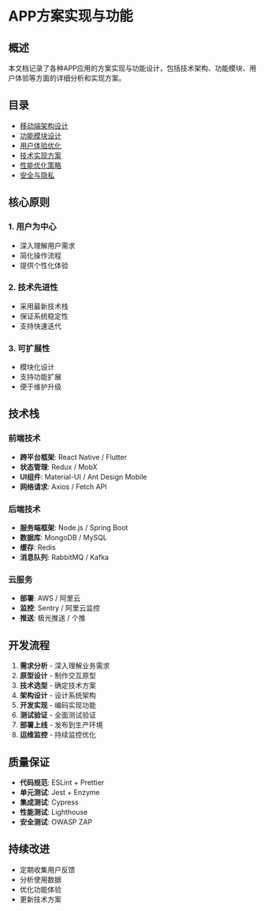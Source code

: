 # APP方案实现与功能

## 概述

本文档记录了各种APP应用的方案实现与功能设计，包括技术架构、功能模块、用户体验等方面的详细分析和实现方案。

## 目录

- [移动端架构设计](./architecture.md)
- [功能模块设计](./modules.md)
- [用户体验优化](./ux-optimization.md)
- [技术实现方案](./technical-implementation.md)
- [性能优化策略](./performance-optimization.md)
- [安全与隐私](./security-privacy.md)

## 核心原则

### 1. 用户为中心
- 深入理解用户需求
- 简化操作流程
- 提供个性化体验

### 2. 技术先进性
- 采用最新技术栈
- 保证系统稳定性
- 支持快速迭代

### 3. 可扩展性
- 模块化设计
- 支持功能扩展
- 便于维护升级

## 技术栈

### 前端技术
- **跨平台框架**: React Native / Flutter
- **状态管理**: Redux / MobX
- **UI组件**: Material-UI / Ant Design Mobile
- **网络请求**: Axios / Fetch API

### 后端技术
- **服务端框架**: Node.js / Spring Boot
- **数据库**: MongoDB / MySQL
- **缓存**: Redis
- **消息队列**: RabbitMQ / Kafka

### 云服务
- **部署**: AWS / 阿里云
- **监控**: Sentry / 阿里云监控
- **推送**: 极光推送 / 个推

## 开发流程

1. **需求分析** - 深入理解业务需求
2. **原型设计** - 制作交互原型
3. **技术选型** - 确定技术方案
4. **架构设计** - 设计系统架构
5. **开发实现** - 编码实现功能
6. **测试验证** - 全面测试验证
7. **部署上线** - 发布到生产环境
8. **运维监控** - 持续监控优化

## 质量保证

- **代码规范**: ESLint + Prettier
- **单元测试**: Jest + Enzyme
- **集成测试**: Cypress
- **性能测试**: Lighthouse
- **安全测试**: OWASP ZAP

## 持续改进

- 定期收集用户反馈
- 分析使用数据
- 优化功能体验
- 更新技术方案 